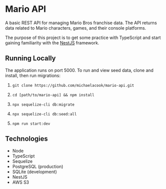 # Mario API 
A basic REST API for managing Mario Bros franchise data. The API returns data related to Mario characters, games, and their console platforms.

The purpose of this project is to get some practice with TypeScript and start gaining familiarity with the [NestJS](https://nestjs.com/) framework.

## Running Locally 
The application runs on port 5000. To run and view seed data, clone and install, then run migrations:

1. `git clone https://github.com/michaelacook/mario-api.git`

2. `cd [path/to/mario-api] && npm install` 

3. `npx sequelize-cli db:migrate`

4. `npx sequelize-cli db:seed:all` 

5. `npm run start:dev`


## Technologies
- Node 
- TypeScript 
- Sequelize
- PostgreSQL (production)
- SQLite (development)
- NestJS 
- AWS S3